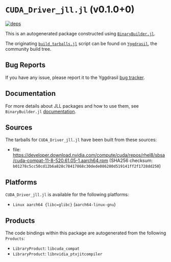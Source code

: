 # `CUDA_Driver_jll.jl` (v0.1.0+0)

[![deps](https://juliahub.com/docs/CUDA_Driver_jll/deps.svg)](https://juliahub.com/ui/Packages/CUDA_Driver_jll/QJyk7?page=2)

This is an autogenerated package constructed using [`BinaryBuilder.jl`](https://github.com/JuliaPackaging/BinaryBuilder.jl).

The originating [`build_tarballs.jl`](https://github.com/JuliaPackaging/Yggdrasil/blob/558c4345b3f0cfb367490777144063d4582a0f77/C/CUDA/CUDA_Driver/build_tarballs.jl) script can be found on [`Yggdrasil`](https://github.com/JuliaPackaging/Yggdrasil/), the community build tree.

## Bug Reports

If you have any issue, please report it to the Yggdrasil [bug tracker](https://github.com/JuliaPackaging/Yggdrasil/issues).

## Documentation

For more details about JLL packages and how to use them, see `BinaryBuilder.jl` [documentation](https://docs.binarybuilder.org/stable/jll/).

## Sources

The tarballs for `CUDA_Driver_jll.jl` have been built from these sources:

* file: https://developer.download.nvidia.com/compute/cuda/repos/rhel8/sbsa/cuda-compat-11-8-520.61.05-1.aarch64.rpm (SHA256 checksum: `b01278c5cc50cd12b6a828c78417868c30dede086280d519141ff2f1728dd250`)

## Platforms

`CUDA_Driver_jll.jl` is available for the following platforms:

* `Linux aarch64 {libc=glibc}` (`aarch64-linux-gnu`)

## Products

The code bindings within this package are autogenerated from the following `Products`:

* `LibraryProduct`: `libcuda_compat`
* `LibraryProduct`: `libnvidia_ptxjitcompiler`
